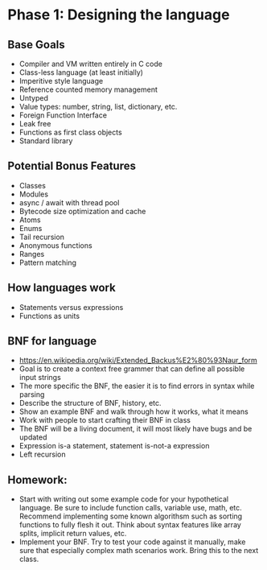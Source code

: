 # Phase 1: Designing the language

## Base Goals
* Compiler and VM written entirely in C code
* Class-less language (at least initially)
* Imperitive style language
* Reference counted memory management
* Untyped 
* Value types: number, string, list, dictionary, etc.
* Foreign Function Interface 
* Leak free
* Functions as first class objects
* Standard library

## Potential Bonus Features
* Classes 
* Modules
* async / await with thread pool
* Bytecode size optimization and cache
* Atoms
* Enums
* Tail recursion
* Anonymous functions
* Ranges
* Pattern matching

## How languages work
* Statements versus expressions
* Functions as units

## BNF for language
* https://en.wikipedia.org/wiki/Extended_Backus%E2%80%93Naur_form
* Goal is to create a context free grammer that can define all possible input strings
* The more specific the BNF, the easier it is to find errors in syntax while parsing
* Describe the structure of BNF, history, etc.
* Show an example BNF and walk through how it works, what it means
* Work with people to start crafting their BNF in class
* The BNF will be a living document, it will most likely have bugs and be updated
* Expression is-a statement, statement is-not-a expression
* Left recursion

## Homework:
* Start with writing out some example code for your hypothetical language. Be sure to include function calls, variable use, math, etc. Recommend implementing some known algorithsm such as sorting functions to fully flesh it out. Think about syntax features like array splits, implicit return values, etc.
* Implement your BNF. Try to test your code against it manually, make sure that especially complex math scenarios work. Bring this to the next class.